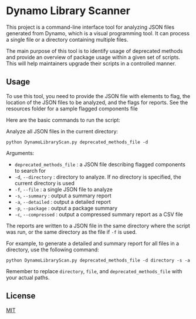 # Dynamo Library Scanner

This project is a command-line interface tool for analyzing JSON files generated from Dynamo, which is a visual programming tool. It can process a single file or a directory containing multiple files.

The main purpose of this tool is to identify usage of deprecated methods and provide an overview of package usage within a given set of scripts. This will help maintainers upgrade their scripts in a controlled manner.

## Usage

To use this tool, you need to provide the JSON file with elements to flag, the location of the JSON files to be analyzed, and the flags for reports. See the resources folder for a sample flagged components file

Here are the basic commands to run the script:

Analyze all JSON files in the current directory:
```
python DynamoLibraryScan.py deprecated_methods_file -d
```

Arguments:

- `deprecated_methods_file` : a JSON file describing flagged components to search for
- `-d`, `--directory` : directory to analyze. If no directory is specified, the current directory is used
- `-f`, `--file` : a single JSON file to analyze
- `-s`, `--summary` : output a summary report
- `-a`, `--detailed` : output a detailed report
- `-p`, `--package` : output a package summary
- `-c`, `--compressed` : output a compressed summary report as a CSV file

The reports are written to a JSON file in the same directory where the script was run, or the same directory as the file if `-f` is used.

For example, to generate a detailed and summary report for all files in a directory, use the following command:

```
python DynamoLibraryScan.py deprecated_methods_file -d directory -s -a
```

Remember to replace `directory`, `file`, and `deprecated_methods_file` with your actual paths.

## License

[MIT](https://choosealicense.com/licenses/mit/)
